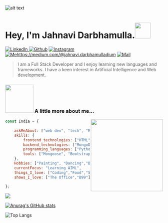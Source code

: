 
<img src="https://user-images.githubusercontent.com/76477365/116803973-cd8cb100-ab38-11eb-8581-b16988fb2b41.png" style="center" alt="alt text" width="auto" height="auto" >

# Hey, I'm Jahnavi Darbhamulla.<img src="https://media.giphy.com/media/mGcNjsfWAjY5AEZNw6/giphy.gif" width="50"></h2> <a href="https://www.linkedin.com/in/jahnavi-darbhamulla-0a4280201/" target="_blank"><img alt="LinkedIn" src="https://img.shields.io/badge/linkedin-%230077B5.svg?&style=for-the-badge&logo=linkedin&logoColor=white" />
</a> 
<a href="https://github.com/JahnaviDarbhamulla" target="_blank"><img alt="Github" src="https://img.shields.io/badge/GitHub-%2312100E.svg?&style=for-the-badge&logo=Github&logoColor=white" /></a> 
<a href="https://www.instagram.com/janworxx/" target="_blank"><img alt="Instagram" src="https://img.shields.io/badge/Instagram-E4405F?style=for-the-badge&logo=instagram&logoColor=white" /></a> 
<a href="https://medium.com/@jahnavi.darbhamulla" target="_blank"><img alt="Mehttps://medium.com/@jahnavi.darbhamulladium" src="https://img.shields.io/badge/medium-%2312100E.svg?&style=for-the-badge&logo=medium&logoColor=white" /></a>
<a href="mailto:jahnavi.darbhamulla@gmail.com" target="_blank"><img alt="Mail" src="https://img.shields.io/badge/Gmail-D14836?style=for-the-badge&logo=gmail&logoColor=white" /></a>

 <br>
 
 > I am a Full Stack Developer and I enjoy learning new languages and frameworks. 
 > I have a keen interest in Artificial Intelligence and Web development.
 

 
<!--   # Skills

 * Frontend Technologies: HTML, CSS, Javascript
 * Backend Technologies: MongoDB, Node.js, REST API
 * Programming Languages: Python, C, C++
 * Tools and Technologies: Mongoose, Bootstrap, Jquery, Postman API -->
 

### <img src="https://media2.giphy.com/media/26gR2lRjcT37ROvyE/giphy.gif?cid=ecf05e478xias3dnddkjzlmux20kfmfz49jbjse9wqjb9y15&rid=giphy.gif&ct=s" width="90"> A little more about me...  
<img align='right' bottom="80vw" src="https://cdn.discordapp.com/attachments/768075447488610316/877729829649264650/femalecodertocat.png" width="230">

```javascript
const India = {
 
    askMeAbout: ["web dev", "tech", "ML", "deep learning"],
    skills: {
        frontend_technologies: ["HTML", "CSS", "Javascript"],
        backend_technologies: ["MongoDB", "Node.js", "REST API"],
        programming_languages: ["Python", "C", "C++"],
        tools: ["Mongoose", "Bootstrap", "Jquery", "Postman API","Adobe Illustrator"]
    },
    Hobbies: ["Painting", "Dancing","Badminton","Journalling"],
    currentFocus: "Learning AIML",
    things_I_love: ["Coding","Food","Sleep"],
    shows_I_love: ["The Office","B99"]
    
};
```


 
  ![](https://komarev.com/ghpvc/?username=JahnaviDarbhamulla&color=red)
 
 [![Anurag's GitHub stats](https://github-readme-stats.vercel.app/api?username=JahnaviDarbhamulla&show_icons=true&theme=radical)](https://github.com/anuraghazra/github-readme-stats)



![Top Langs](https://github-readme-stats.vercel.app/api/top-langs/?username=JahnaviDarbhamulla&theme=radical) 

<p>
  
</p>
